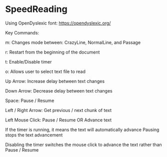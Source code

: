 # SpeedReading

Using OpenDyslexic font: 
https://opendyslexic.org/

Key Commands:

m: Changes mode between: CrazyLine, NormalLine, and Passage

r: Restart from the beginning of the document

t: Enable/Disable timer

o: Allows user to select text file to read

Up Arrow: Increase delay between text changes 

Down Arrow: Decrease delay between text changes 

Space: Pause / Resume

Left / Right Arrow: Get previous / next chunk of text

Left Mouse Click: Pause / Resume OR Advance text

If the timer is running, it means the text will automatically advance
Pausing stops the text advancement

Disabling the timer switches the mouse click to advance the text rather than Pause / Resume
